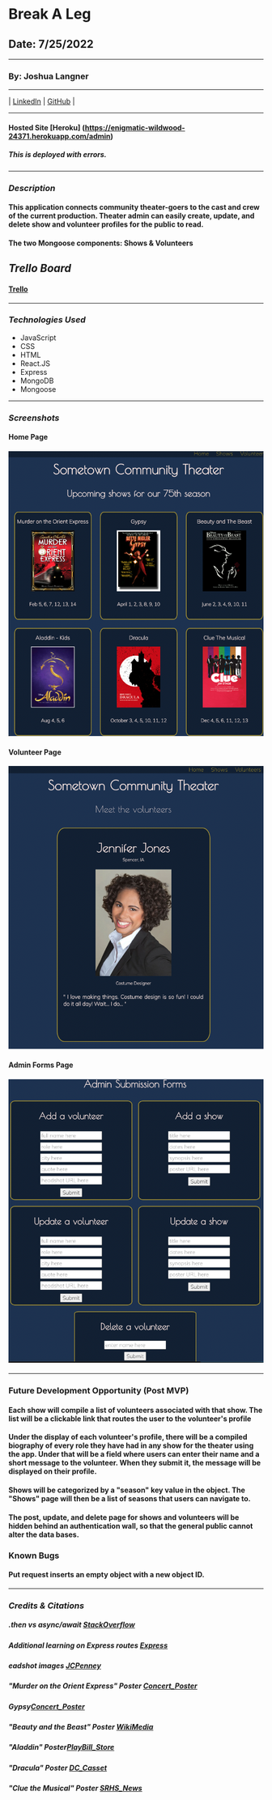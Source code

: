 # Break A Leg

## Date: 7/25/2022

---

### By: Joshua Langner

---

| [LinkedIn](https://www.linkedin.com/in/josh-langner-48) | [GitHub](https://github.com/jlangner87) |

---

#### Hosted Site [Heroku] (https://enigmatic-wildwood-24371.herokuapp.com/admin)

##### This is deployed with errors.

---

### **_Description_**

#### This application connects community theater-goers to the cast and crew of the current production. Theater admin can easily create, update, and delete show and volunteer profiles for the public to read.

#### The two Mongoose components: Shows & Volunteers

## **_Trello Board_**

#### [Trello](https://trello.com/invite/b/4PqpHSkZ/8c35f8b876eae832e5ee083fb5e78a40/full-stack-mern-application)

---

### **_Technologies Used_**

- JavaScript
- CSS
- HTML
- React.JS
- Express
- MongoDB
- Mongoose

---

### **_Screenshots_**

#### Home Page

#### ![Home Page](./screenshots/home.png)

#### Volunteer Page

#### ![Forms Page](./screenshots/volunteer.png)

#### Admin Forms Page

#### ![Forms Page](./screenshots/forms.png)

---

### **Future Development Opportunity (Post MVP)**

#### Each show will compile a list of volunteers associated with that show. The list will be a clickable link that routes the user to the volunteer's profile

#### Under the display of each volunteer's profile, there will be a compiled biography of every role they have had in any show for the theater using the app. Under that will be a field where users can enter their name and a short message to the volunteer. When they submit it, the message will be displayed on their profile.

#### Shows will be categorized by a "season" key value in the object. The "Shows" page will then be a list of seasons that users can navigate to.

#### The post, update, and delete page for shows and volunteers will be hidden behind an authentication wall, so that the general public cannot alter the data bases.

### **Known Bugs**

#### Put request inserts an empty object with a new object ID.

---

### _Credits & Citations_

##### .then vs async/await [StackOverflow](https://stackoverflow.com/questions/54495711/async-await-vs-then-which-is-the-best-for-performance)

##### Additional learning on Express routes [Express](https://expressjs.com/en/starter/basic-routing.html)

##### eadshot images [JCPenney](https://jcpportraits.com/business-headshot/)

##### "Murder on the Orient Express" Poster [Concert_Poster](https://concertposter.org/wp-content/uploads/2020/08/GypsyBetteMidler-rop.jpg)

##### Gypsy[Concert_Poster](https://concertposter.org/wp-content/uploads/2020/08/GypsyBetteMidler-rop.jpg)

##### "Beauty and the Beast" Poster [WikiMedia](https://upload.wikimedia.org/wikipedia/en/1/10/Beauty_and_the_Beast_%28cover_art%29_%E2%80%93_The_Broadway_Musical.jpg)

##### "Aladdin" Poster[PlayBill_Store](https://www.playbillstore.com/resize/Shared/Images/Product/Aladdin-the-Musical-Broadway-Poster/Aladdin_windowcard_14x22-1.jpg?bw=1000&w=1000&bh=1000&h=1000)

##### "Dracula" Poster [DC_Casset](https://dcassetcdn.com/design_img/3563506/688104/688104_19526344_3563506_3c0df975_image.jpg)

##### "Clue the Musical" Poster [SRHS_News](https://srhsnews.com/wp-content/uploads/2019/05/bl-clue-poster.jpg)
